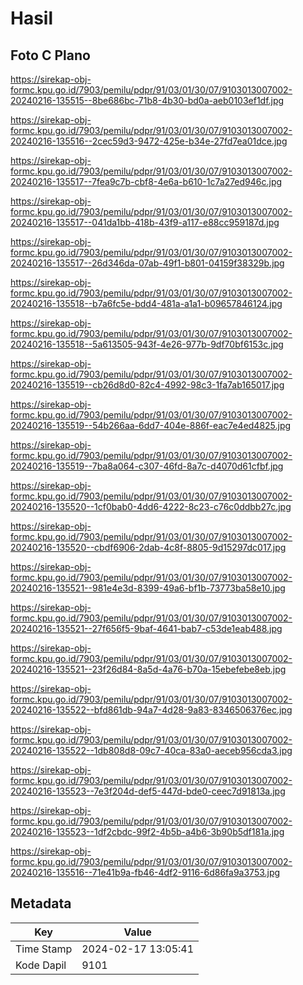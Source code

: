# Hasil

## Foto C Plano

https://sirekap-obj-formc.kpu.go.id/7903/pemilu/pdpr/91/03/01/30/07/9103013007002-20240216-135515--8be686bc-71b8-4b30-bd0a-aeb0103ef1df.jpg

https://sirekap-obj-formc.kpu.go.id/7903/pemilu/pdpr/91/03/01/30/07/9103013007002-20240216-135516--2cec59d3-9472-425e-b34e-27fd7ea01dce.jpg

https://sirekap-obj-formc.kpu.go.id/7903/pemilu/pdpr/91/03/01/30/07/9103013007002-20240216-135517--7fea9c7b-cbf8-4e6a-b610-1c7a27ed946c.jpg

https://sirekap-obj-formc.kpu.go.id/7903/pemilu/pdpr/91/03/01/30/07/9103013007002-20240216-135517--041da1bb-418b-43f9-a117-e88cc959187d.jpg

https://sirekap-obj-formc.kpu.go.id/7903/pemilu/pdpr/91/03/01/30/07/9103013007002-20240216-135517--26d346da-07ab-49f1-b801-04159f38329b.jpg

https://sirekap-obj-formc.kpu.go.id/7903/pemilu/pdpr/91/03/01/30/07/9103013007002-20240216-135518--b7a6fc5e-bdd4-481a-a1a1-b09657846124.jpg

https://sirekap-obj-formc.kpu.go.id/7903/pemilu/pdpr/91/03/01/30/07/9103013007002-20240216-135518--5a613505-943f-4e26-977b-9df70bf6153c.jpg

https://sirekap-obj-formc.kpu.go.id/7903/pemilu/pdpr/91/03/01/30/07/9103013007002-20240216-135519--cb26d8d0-82c4-4992-98c3-1fa7ab165017.jpg

https://sirekap-obj-formc.kpu.go.id/7903/pemilu/pdpr/91/03/01/30/07/9103013007002-20240216-135519--54b266aa-6dd7-404e-886f-eac7e4ed4825.jpg

https://sirekap-obj-formc.kpu.go.id/7903/pemilu/pdpr/91/03/01/30/07/9103013007002-20240216-135519--7ba8a064-c307-46fd-8a7c-d4070d61cfbf.jpg

https://sirekap-obj-formc.kpu.go.id/7903/pemilu/pdpr/91/03/01/30/07/9103013007002-20240216-135520--1cf0bab0-4dd6-4222-8c23-c76c0ddbb27c.jpg

https://sirekap-obj-formc.kpu.go.id/7903/pemilu/pdpr/91/03/01/30/07/9103013007002-20240216-135520--cbdf6906-2dab-4c8f-8805-9d15297dc017.jpg

https://sirekap-obj-formc.kpu.go.id/7903/pemilu/pdpr/91/03/01/30/07/9103013007002-20240216-135521--981e4e3d-8399-49a6-bf1b-73773ba58e10.jpg

https://sirekap-obj-formc.kpu.go.id/7903/pemilu/pdpr/91/03/01/30/07/9103013007002-20240216-135521--27f656f5-9baf-4641-bab7-c53de1eab488.jpg

https://sirekap-obj-formc.kpu.go.id/7903/pemilu/pdpr/91/03/01/30/07/9103013007002-20240216-135521--23f26d84-8a5d-4a76-b70a-15ebefebe8eb.jpg

https://sirekap-obj-formc.kpu.go.id/7903/pemilu/pdpr/91/03/01/30/07/9103013007002-20240216-135522--bfd861db-94a7-4d28-9a83-8346506376ec.jpg

https://sirekap-obj-formc.kpu.go.id/7903/pemilu/pdpr/91/03/01/30/07/9103013007002-20240216-135522--1db808d8-09c7-40ca-83a0-aeceb956cda3.jpg

https://sirekap-obj-formc.kpu.go.id/7903/pemilu/pdpr/91/03/01/30/07/9103013007002-20240216-135523--7e3f204d-def5-447d-bde0-ceec7d91813a.jpg

https://sirekap-obj-formc.kpu.go.id/7903/pemilu/pdpr/91/03/01/30/07/9103013007002-20240216-135523--1df2cbdc-99f2-4b5b-a4b6-3b90b5df181a.jpg

https://sirekap-obj-formc.kpu.go.id/7903/pemilu/pdpr/91/03/01/30/07/9103013007002-20240216-135516--71e41b9a-fb46-4df2-9116-6d86fa9a3753.jpg


## Metadata

| Key        | Value               |
| ---------- | ------------------- |
| Time Stamp | 2024-02-17 13:05:41 |
| Kode Dapil | 9101                |



